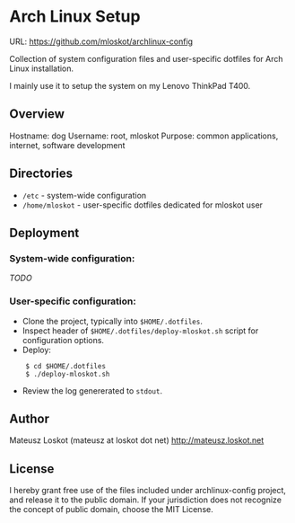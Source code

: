 Arch Linux Setup
================

URL: https://github.com/mloskot/archlinux-config

Collection of system configuration files and user-specific
dotfiles for Arch Linux installation.

I mainly use it to setup the system on my Lenovo ThinkPad T400.

Overview
--------

Hostname: dog
Username: root, mloskot
Purpose: common applications, internet, software development

Directories
-----------

* `/etc`          - system-wide configuration
* `/home/mloskot` - user-specific dotfiles dedicated for mloskot user

Deployment
----------

### System-wide configuration:

*TODO*

### User-specific configuration:

* Clone the project, typically into `$HOME/.dotfiles`.
* Inspect header of `$HOME/.dotfiles/deploy-mloskot.sh` script for configuration options.
* Deploy:
```
    $ cd $HOME/.dotfiles
    $ ./deploy-mloskot.sh
```
* Review the log genererated to `stdout`.

Author
------

Mateusz Loskot (mateusz at loskot dot net)
http://mateusz.loskot.net

License
-------

I hereby grant free use of the files included under archlinux-config project, and release it to the public domain.
If your jurisdiction does not recognize the concept of public domain, choose the MIT License.